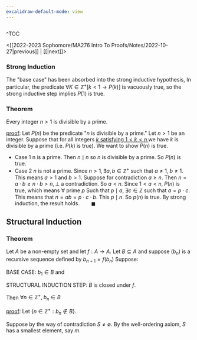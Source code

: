 ```yaml
---
excalidraw-default-mode: view
---
```



```toc

```

^TOC

<[[2022-2023 Sophomore/MA276 Intro To Proofs/Notes/2022-10-27|previous]] | [[|next]]>

### Strong Induction

The "base case" has been absorbed into the strong inductive hypothesis, In particular, the predicate $\forall K \in \mathbb{Z}^+[k<1\to P(k)]$ is vacuously true, so the strong inductive step implies $P(1)$ is true.


### Theorem
Every integer $n>1$ is divisible by a prime.

<u>proof</u>: Let $P(n)$ be the predicate "$n$ is divisible by a prime." Let $n>1$ be an integer. Suppose that for all integers <u>$k$ satisfying $1<k<n$ </u> we have $k$ is divisible by a prime (i.e. $P(k)$ is true). We want to show $P(n)$ is true.

- Case 1 n is a prime. Then $n\mid n$ so $n$ is divisible by a prime. So $P(n)$ is true.
- Case 2 $n$ is not a prime. Since $n>1, \exists a,b\in\mathbb{Z}^+$ such that $a\neq1,\;b\neq1$. This means $a>1$ and $b>1.$ Suppose for contradiction $a\geq n.$ Then $n=a\cdot b\geq n\cdot b > n, \bot$ a contradiction. So $a<n.$ Since $1<a<n,\;P(n)$ is true, which means $\forall$ prime $p$ Such that $p\mid a,\;\exists c \in \mathbb{Z}$ such that $a = p\cdot c.$ This means that $n=ab=p\cdot c \cdot b.$ This $p\mid n.$ So $p(n)$ is true. By strong induction, the result holds.$\qquad\blacksquare$

## Structural Induction

### Theorem

Let $A$ be a non-empty set and let $f:A\to A$. Let $B\subseteq A$ and suppose $(b_n)$ is a recursive sequence defined by $b_{n+1}=f(b_n)$
Suppose:

BASE CASE:  $b_1\in B$ and 

STRUCTURAL INDUCTION STEP: $B$ is closed under $f.$

Then $\forall n \in \mathbb{Z}^+,\;b_n\in B$

<u>proof</u>: Let $\{n\in\mathbb{Z}^+:b_n\notin B\}.$

Suppose by the way of contradiction $S\neq \emptyset.$
By the well-ordering axiom, $S$ has a smallest element, say $m$.